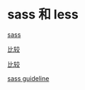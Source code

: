 # sass 和 less

[sass](https://sass.bootcss.com/)

[比较](https://juejin.cn/post/6844904169313140749)

[比较](https://www.jianshu.com/p/029792f0c97d)

[sass guideline](https://sass-guidelin.es/zh/)
